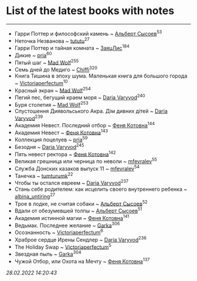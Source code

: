 # List of the latest books with notes
---

* Гарри Поттер и философский камень ~ [Альберт Сысоев](users/474/47446642-vkontakte)<sup>53</sup>
* Неточка Незванова ~ [tututu](users/135/135685382-vkontakte)<sup>27</sup>
* Гарри Поттер и тайная комната ~ [ЗаяцЛис](users/112/112388384595246311466-google)<sup>184</sup>
* Дикие ~ [pria](users/128/128917939-vkontakte)<sup>60</sup>
* Пятый шаг ~ [Mad Wolf](users/947/94738840-vkontakte)<sup>255</sup>
* Семь дней до Медиго ~ [Chiffi](users/105/105831994080785626680-google)<sup>320</sup>
* Книга Тишина в эпоху шума. Маленькая книга для большого города ~ [Victoriaperfectum](users/117/117396356938980769291-google)<sup>10</sup>
* Красный экран ~ [Mad Wolf](users/947/94738840-vkontakte)<sup>254</sup>
* Пегий пес, бегущий краем моря ~ [Daria Varyvod](users/829/829893410524253-facebook)<sup>240</sup>
* Буря столетия ~ [Mad Wolf](users/947/94738840-vkontakte)<sup>253</sup>
* Спустошення Диявольського Акра. Дім дивних дітей ~ [Daria Varyvod](users/829/829893410524253-facebook)<sup>239</sup>
* Академия Невест. Последний отбор ~ [Феня Котовна](users/109/109746193906459706720-google)<sup>144</sup>
* Академия Невест ~ [Феня Котовна](users/109/109746193906459706720-google)<sup>143</sup>
* Коллекция поцелуев ~ [pria](users/128/128917939-vkontakte)<sup>59</sup>
* Безодня ~ [Daria Varyvod](users/829/829893410524253-facebook)<sup>245</sup>
* Пять невест ректора ~ [Феня Котовна](users/109/109746193906459706720-google)<sup>142</sup>
* Великая грешница или черница по неволи ~ [mfevralev](users/140/140966150-vkontakte)<sup>55</sup>
* Служба Донских казаков выпуск 11 ~ [mfevralev](users/140/140966150-vkontakte)<sup>54</sup>
* Танечка ~ [tumturumk](users/135/135685382-vkontakte)<sup>22</sup>
* Чтобы ты остался евреем ~ [Daria Varyvod](users/829/829893410524253-facebook)<sup>237</sup>
* Стань себе родителем: как исцелить своего внутреннего ребенка ~ [albina_untiring](users/257/2579695-vkontakte)<sup>27</sup>
* Трое в лодке, не считая собаки ~ [Альберт Сысоев](users/474/47446642-vkontakte)<sup>52</sup>
* Вдали от обезумевшей толпы ~ [Альберт Сысоев](users/474/47446642-vkontakte)<sup>51</sup>
* Академия истинной магии ~ [Феня Котовна](users/109/109746193906459706720-google)<sup>141</sup>
* Ведьмак. Последнее желание ~ [Garka](users/115/115753719718250012620-google)<sup>306</sup>
* Осознанность ~ [Victoriaperfectum](users/117/117396356938980769291-google)<sup>6</sup>
* Храброе сердце Ирены Сендлер ~ [Daria Varyvod](users/829/829893410524253-facebook)<sup>236</sup>
* The Holiday Swap ~ [Victoriaperfectum](users/117/117396356938980769291-google)<sup>5</sup>
* Звездная пыль ~ [Garka](users/115/115753719718250012620-google)<sup>304</sup>
* Чужой Отбор, или Охота на Мечту ~ [Феня Котовна](users/109/109746193906459706720-google)<sup>137</sup>


_28.02.2022 14:20:43_
